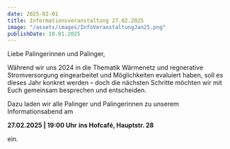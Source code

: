 ```yaml
---
date: 2025-02-01
title: Informationsveranstaltung 27.02.2025
image: "/assets/images/InfoVeranstaltungJan25.png"
publishDate: 10.01.2025
---
```


Liebe Palingerinnen und Palinger,

Während wir uns 2024 in die Thematik Wärmenetz und regnerative Stromversorgung eingearbeitet und Möglichkeiten evaluiert haben, soll es dieses Jahr konkret werden – doch die nächsten Schritte möchten wir mit Euch gemeinsam besprechen und entscheiden.

Dazu laden wir alle Palinger und Palingerinnen zu unserem Informationsabend am

**27.02.2025 | 19:00 Uhr**
**ins Hofcafé, Hauptstr. 28**

 ein.

